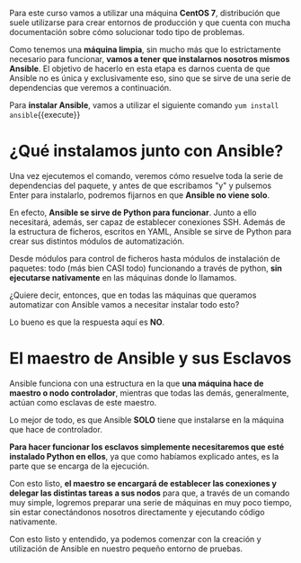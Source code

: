 Para este curso vamos a utilizar una máquina **CentOS 7**, distribución que suele utilizarse para crear entornos de producción y que cuenta con mucha documentación sobre cómo solucionar todo tipo de problemas. 

Como tenemos una **máquina limpia**, sin mucho más que lo estrictamente necesario para funcionar, **vamos a tener que instalarnos nosotros mismos Ansible**. El objetivo de hacerlo en esta etapa es darnos cuenta de que Ansible no es única y exclusivamente eso, sino que se sirve de una serie de dependencias que veremos a continuación.

Para **instalar Ansible**, vamos a utilizar el siguiente comando ``yum install ansible``{{execute}}

# ¿Qué instalamos junto con Ansible?

Una vez ejecutemos el comando, veremos cómo resuelve toda la serie de dependencias del paquete, y antes de que escribamos "y" y pulsemos Enter para instalarlo, podremos fijarnos en que **Ansible no viene solo**.

En efecto, **Ansible se sirve de Python para funcionar**. Junto a ello necesitará, además, ser capaz de establecer conexiones SSH. Además de la estructura de ficheros, escritos en YAML, Ansible se sirve de Python para crear sus distintos módulos de automatización. 

Desde módulos para control de ficheros hasta módulos de instalación de paquetes: todo (más bien CASI todo) funcionando a través de python, **sin ejecutarse nativamente** en las máquinas donde lo llamamos.

¿Quiere decir, entonces, que en todas las máquinas que queramos automatizar con Ansible vamos a necesitar instalar todo esto?

Lo bueno es que la respuesta aquí es **NO**.

# El maestro de Ansible y sus Esclavos

Ansible funciona con una estructura en la que **una máquina hace de maestro o nodo controlador**, mientras que todas las demás, generalmente, actúan como esclavas de este maestro.

Lo mejor de todo, es que Ansible **SOLO** tiene que instalarse en la máquina que hace de controlador.

**Para hacer funcionar los esclavos simplemente necesitaremos que esté instalado Python en ellos**, ya que como habíamos explicado antes, es la parte que se encarga de la ejecución.

Con esto listo, **el maestro se encargará de establecer las conexiones y delegar las distintas tareas a sus nodos** para que, a través de un comando muy simple, logremos preparar una serie de máquinas en muy poco tiempo, sin estar conectándonos nosotros directamente y ejecutando código nativamente.

Con esto listo y entendido, ya podemos comenzar con la creación y utilización de Ansible en nuestro pequeño entorno de pruebas.
